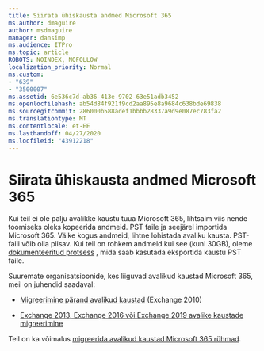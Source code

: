 ```yaml
---
title: Siirata ühiskausta andmed Microsoft 365
ms.author: dmaguire
author: msdmaguire
manager: dansimp
ms.audience: ITPro
ms.topic: article
ROBOTS: NOINDEX, NOFOLLOW
localization_priority: Normal
ms.custom:
- "639"
- "3500007"
ms.assetid: 6e536c7d-ab36-413e-9702-63e51adb3452
ms.openlocfilehash: ab54d84f921f9cd2aa895e8a9684c638bde69838
ms.sourcegitcommit: 286000b588adef1bbbb28337a9d9e087ec783fa2
ms.translationtype: MT
ms.contentlocale: et-EE
ms.lasthandoff: 04/27/2020
ms.locfileid: "43912218"
---
```

# <a name="migrate-public-folder-data-to-microsoft-365"></a>Siirata ühiskausta andmed Microsoft 365

Kui teil ei ole palju avalikke kaustu tuua Microsoft 365, lihtsaim viis nende toomiseks oleks kopeerida andmeid. PST faile ja seejärel importida Microsoft 365. Väike kogus andmeid, lihtne lohistada avaliku kausta. PST-faili võib olla piisav. Kui teil on rohkem andmeid kui see (kuni 30GB), oleme [dokumenteeritud protsess](https://technet.microsoft.com/library/dn874017%28v=exchg.150%29.aspx) , mida saab kasutada eksportida kaustu PST faile.
  
Suuremate organisatsioonide, kes liiguvad avalikud kaustad Microsoft 365, meil on juhendid saadaval:
  
- [Migreerimine pärand avalikud kaustad](https://docs.microsoft.com/exchange/collaboration-exo/public-folders/batch-migration-of-legacy-public-folders) (Exchange 2010)

- [Exchange 2013, Exchange 2016 või Exchange 2019 avalike kaustade migreerimine](https://docs.microsoft.com/Exchange/collaboration/public-folders/migrate-to-exchange-online)

Teil on ka võimalus [migreerida avalikud kaustad Microsoft 365 rühmad](https://docs.microsoft.com/Exchange/collaboration/public-folders/migrate-to-office-365-groups).
  